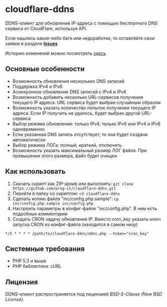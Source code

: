 # cloudflare-ddns

DDNS-клиент для обновления IP-адреса с помощью бесплатного DNS сервиса от CloudFlare, используя API.


Если нашлись какие-либо баги или недоработки, то оставляйте свои заявки в разделе [**Issues**](https://github.com/prog-it/cloudflare-ddns/issues)

Историю изменений можно посмотреть [здесь](https://github.com/prog-it/cloudflare-ddns/releases)


## Основные особенности
- Возможность обновления нескольких DNS записей
- Поддержка IPv4 и IPv6
- Асинхронное обновление DNS записей с IPv4 и IPv6
- Возможность добавить несколько URL-сервисов получения текущего IP адреса. URL сервиса будет выбран случайным образом
- Возможность указать количество попыток получения текущего IP адреса. Если IP получить не удалось, будет выбран другой URL-сервиса
- Выбор режима обновления: только IPv4, только IPv6 или IPv4 и IPv6 одновременно
- Если указанная DNS запись отсутствует, то она будет создана автоматически
- Выбор режима ЛОГа: полный, краткий, отключить
- Возможность указать максимальный размер ЛОГ файла. При превышении этого размера, файл будет очищен


## Как использовать
1. Скачать скрипт как ZIP-архив или выполнить: ``git clone https://github.com/prog-it/cloudflare-ddns.git``
2. Перейти в папку со скриптом: ``cd cloudflare-ddns``
3. Сделать копию файла "inc/config.php.sample": ``cp inc/config.php.sample inc/config.php``
4. Настроить параметры в конфиг-файле "inc/config.php". В нем есть подробные комментарии
5. Создать CRON задачу обновления IP. Вместо cron_key указать ключ запуска CRON из конфиг-файла (находится в самом низу)

``*/5 * * * * /path/to/cloudflare-ddns/ddns.php --token="cron_key"``


## Системные требования
- PHP 5.3 и выше
- PHP библиотеки: cURL


## Лицензия

DDNS-клиент распространяется под лицензией *BSD-3-Clause (New BSD License)*.

